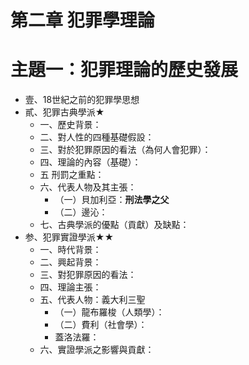 # 第二章 犯罪學理論

# 主題一：犯罪理論的歷史發展

* 壹、18世紀之前的犯罪學思想
* 貳、犯罪古典學派★
  * 一、歷史背景：
  * 二、對人性的四種基礎假設：
  * 三、對於犯罪原因的看法（為何人會犯罪）：
  * 四、理論的內容（基礎）：
  * 五 刑罰之重點：
  * 六、代表人物及其主張：
    * （一）貝加利亞：<b>刑法學之父</b> 
    * （二）邊沁：
  * 七、古典學派的優點（貢獻）及缺點：
* 参、犯罪實證學派★★
  * 一、時代背景：
  * 二、興起背景：
  * 三、對犯罪原因的看法：
  * 四、理論主張：
  * 五、代表人物：義大利三聖
    * （一）龍布羅梭（人類學）：
    * （二）費利（社會學）：
    * 蓋洛法羅：
  * 六、實證學派之影響與貢獻：
